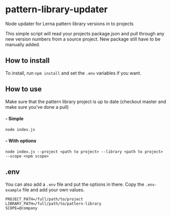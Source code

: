 # pattern-library-updater
Node updater for Lerna pattern library versions in to projects

This simple script will read your projects package.json and pull through any new version numbers from a source project. New package still have to be manually added.

## How to install

To install, run `npm install` and set the `.env` variables if you want.

## How to use

Make sure that the pattern library project is up to date (checkout master and make sure you've done a pull)

#### - Simple
```
node index.js
```

#### - With options

```
node index.js --project <path to project> --library <path to project> --scope <npm scope>
```

## .env

You can also add a `.env` file and put the options in there. Copy the `.env-example` file and add your own values.

```
PROJECT_PATH=/full/path/to/project
LIBRARY_PATH=/full/path/to/pattern-library
SCOPE=@company
```
